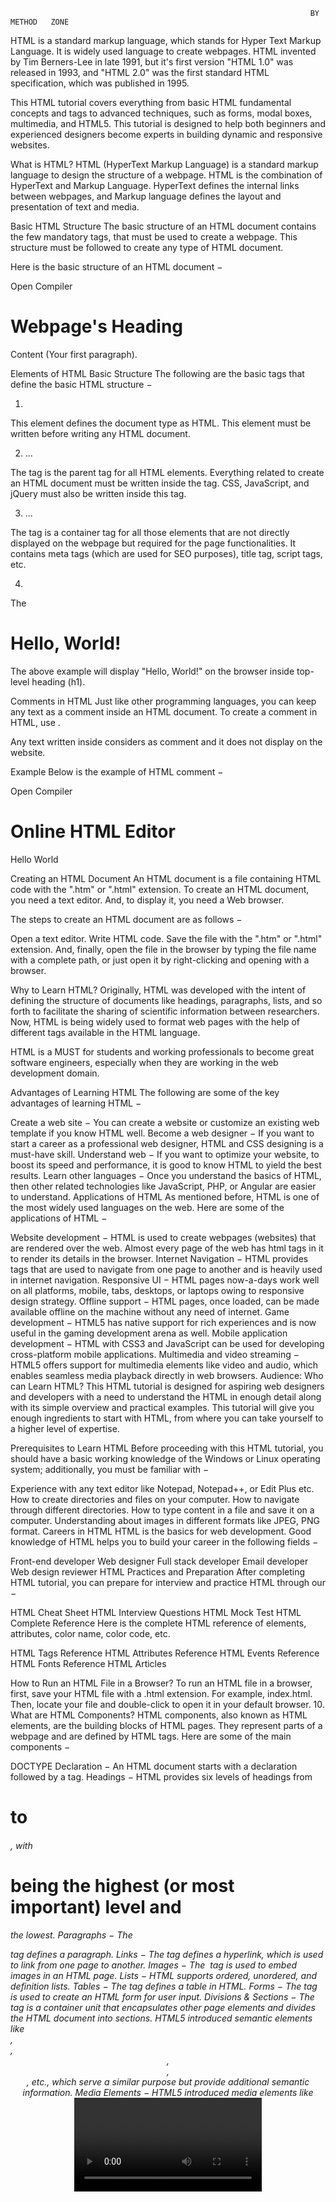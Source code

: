                                                                       BY METHOD   ZONE





HTML is a standard markup language, which stands for Hyper Text Markup Language. It is widely used language to create webpages. HTML invented by Tim Berners-Lee in late 1991, but it's first version "HTML 1.0" was released in 1993, and "HTML 2.0" was the first standard HTML specification, which was published in 1995.

This HTML tutorial covers everything from basic HTML fundamental concepts and tags to advanced techniques, such as forms, modal boxes, multimedia, and HTML5. This tutorial is designed to help both beginners and experienced designers become experts in building dynamic and responsive websites.

What is HTML?
HTML (HyperText Markup Language) is a standard markup language to design the structure of a webpage. HTML is the combination of HyperText and Markup Language. HyperText defines the internal links between webpages, and Markup language defines the layout and presentation of text and media.


Basic HTML Structure
The basic structure of an HTML document contains the few mandatory tags, that must be used to create a webpage. This structure must be followed to create any type of HTML document.



Here is the basic structure of an HTML document −

Open Compiler
<!DOCTYPE html>
<html>
<head>
   <title>Page title</title>
</head>
<body>
   <h1>Webpage's Heading</h1>
   <p>Content (Your first paragraph).</p>
</body>
</html>




Elements of HTML Basic Structure
The following are the basic tags that define the basic HTML structure −

1. <!DOCTYPE html>
This element defines the document type as HTML. This element must be written before writing any HTML document.

2. <html>...</html>
The <html> tag is the parent tag for all HTML elements. Everything related to create an HTML document must be written inside the <html> tag. CSS, JavaScript, and jQuery must also be written inside this tag.

3. <head>...</head>
The <head> tag is a container tag for all those elements that are not directly displayed on the webpage but required for the page functionalities. It contains meta tags (which are used for SEO purposes), title tag, script tags, etc.

4. <title>...</title>
The <title> tag is used to define the title of the webpage that you can see in the browser's tab, bookmarks list, and search engine results. This tag is also very important for SEO purposes to help search engine to understand the content of the webpage.

5. <body>...<body>
The <body> tag is the container tag for all those elements, which represents the main content of a webpage that displays on the browser.

6. <h1>...</h1>
The <h1> tag is one of the heading tags. It is the most important heading tag, which defines the main title or headline of the webpage. Any text written inside <h1> and </h1> is a top-level heading of the content.

7. <p>...</p>
The <p> tag defines a paragraph, anything written inside <p> and </p> displays as a paragraph on the webpage. Use multiple <p> tags to display text in different paragraphs.


Writing Hello World in HTML
By using the above basic HTML structure, we can write an HTML document to display "Hello World" on the webpage.

Below is the HTML code to display Hello World on the webpage in a paragraph −



Open Compiler
<!DOCTYPE html>
<html>
<head>
   <title>Hello World Example by TutorialsPoint</title>
</head>
<body>
   <h1>Hello, World!</h1>
</body>
</html>
</pre>
The above example will display "Hello, World!" on the browser inside top-level heading (h1).

Comments in HTML
Just like other programming languages, you can keep any text as a comment inside an HTML document. To create a comment in HTML, use <!-- and -->.

Any text written inside <!-- and --> considers as comment and it does not display on the website.

Example
Below is the example of HTML comment −

<!--<h1>Hello World Example</h1>-->




Open Compiler
<!DOCTYPE html>
<html>
<head>
    <title>Online HTML Editor</title>
</head>
<body>
    <h1>Online HTML Editor</h1>
    <p>Hello World</p>
</body>
</html>
Creating an HTML Document
An HTML document is a file containing HTML code with the ".htm" or ".html" extension. To create an HTML document, you need a text editor. And, to display it, you need a Web browser.

The steps to create an HTML document are as follows −

Open a text editor.
Write HTML code.
Save the file with the ".htm" or ".html" extension.
And, finally, open the file in the browser by typing the file name with a complete path, or just open it by right-clicking and opening with a browser.

Why to Learn HTML?
Originally, HTML was developed with the intent of defining the structure of documents like headings, paragraphs, lists, and so forth to facilitate the sharing of scientific information between researchers. Now, HTML is being widely used to format web pages with the help of different tags available in the HTML language.

HTML is a MUST for students and working professionals to become great software engineers, especially when they are working in the web development domain.

Advantages of Learning HTML
The following are some of the key advantages of learning HTML −

Create a web site − You can create a website or customize an existing web template if you know HTML well.
Become a web designer − If you want to start a career as a professional web designer, HTML and CSS designing is a must-have skill.
Understand web − If you want to optimize your website, to boost its speed and performance, it is good to know HTML to yield the best results.
Learn other languages − Once you understand the basics of HTML, then other related technologies like JavaScript, PHP, or Angular are easier to understand.
Applications of HTML
As mentioned before, HTML is one of the most widely used languages on the web. Here are some of the applications of HTML −

Website development − HTML is used to create webpages (websites) that are rendered over the web. Almost every page of the web has html tags in it to render its details in the browser.
Internet Navigation − HTML provides tags that are used to navigate from one page to another and is heavily used in internet navigation.
Responsive UI − HTML pages now-a-days work well on all platforms, mobile, tabs, desktops, or laptops owing to responsive design strategy.
Offline support − HTML pages, once loaded, can be made available offline on the machine without any need of internet.
Game development − HTML5 has native support for rich experiences and is now useful in the gaming development arena as well.
Mobile application development − HTML with CSS3 and JavaScript can be used for developing cross-platform mobile applications.
Multimedia and video streaming − HTML5 offers support for multimedia elements like video and audio, which enables seamless media playback directly in web browsers.
Audience: Who can Learn HTML?
This HTML tutorial is designed for aspiring web designers and developers with a need to understand the HTML in enough detail along with its simple overview and practical examples. This tutorial will give you enough ingredients to start with HTML, from where you can take yourself to a higher level of expertise.

Prerequisites to Learn HTML
Before proceeding with this HTML tutorial, you should have a basic working knowledge of the Windows or Linux operating system; additionally, you must be familiar with −

Experience with any text editor like Notepad, Notepad++, or Edit Plus etc.
How to create directories and files on your computer.
How to navigate through different directories.
How to type content in a file and save it on a computer.
Understanding about images in different formats like JPEG, PNG format.
Careers in HTML
HTML is the basics for web development. Good knowledge of HTML helps you to build your career in the following fields −

Front-end developer
Web designer
Full stack developer
Email developer
Web design reviewer
HTML Practices and Preparation
After completing HTML tutorial, you can prepare for interview and practice HTML through our −

HTML Cheat Sheet
HTML Interview Questions
HTML Mock Test
HTML Complete Reference
Here is the complete HTML reference of elements, attributes, color name, color code, etc.

HTML Tags Reference
HTML Attributes Reference
HTML Events Reference
HTML Fonts Reference
HTML Articles



 How to Run an HTML File in a Browser?
To run an HTML file in a browser, first, save your HTML file with a .html extension. For example, index.html. Then, locate your file and double-click to open it in your default browser.
10. What are HTML Components?
HTML components, also known as HTML elements, are the building blocks of HTML pages. They represent parts of a webpage and are defined by HTML tags. Here are some of the main components −

DOCTYPE Declaration − An HTML document starts with a <!DOCTYPE html> declaration followed by a <html> tag.
Headings − HTML provides six levels of headings from <h1> to <h6>, with <h1> being the highest (or most important) level and <h6> the lowest.
Paragraphs − The <p> tag defines a paragraph.
Links − The <a> tag defines a hyperlink, which is used to link from one page to another.
Images − The <img> tag is used to embed images in an HTML page.
Lists − HTML supports ordered, unordered, and definition lists.
Tables − The <table> tag defines a table in HTML.
Forms − The <form> tag is used to create an HTML form for user input.
Divisions & Sections − The <div> tag is a container unit that encapsulates other page elements and divides the HTML document into sections. HTML5 introduced semantic elements like <section>, <article>, <header>, <footer>, <nav>, etc., which serve a similar purpose but provide additional semantic information.
Media Elements − HTML5 introduced media elements like <video> and <audio> which can be used to embed video and audio files in an HTML document.
